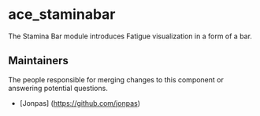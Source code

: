 ace_staminabar
===============

The Stamina Bar module introduces Fatigue visualization in a form of a bar.

## Maintainers

The people responsible for merging changes to this component or answering potential questions.

- [Jonpas] (https://github.com/jonpas)
